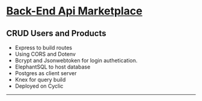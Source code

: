 # [Back-End Api Marketplace](https://nice-ruby-gosling-shoe.cyclic.app/)

## CRUD Users and Products

- Express to build routes
- Using CORS and Dotenv
- Bcrypt and Jsonwebtoken for login authetication.
- ElephantSQL to host database
- Postgres as client server
- Knex for query build
- Deployed on Cyclic

---
